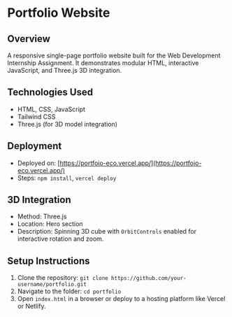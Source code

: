 # Portfolio Website

## Overview
A responsive single-page portfolio website built for the Web Development Internship Assignment. It demonstrates modular HTML, interactive JavaScript, and Three.js 3D integration.

## Technologies Used
- HTML, CSS, JavaScript
- Tailwind CSS
- Three.js (for 3D model integration)

## Deployment
- Deployed on: [https://portfoio-eco.vercel.app/](https://portfoio-eco.vercel.app/)
- Steps: `npm install`, `vercel deploy`

## 3D Integration
- Method: Three.js
- Location: Hero section
- Description: Spinning 3D cube with `OrbitControls` enabled for interactive rotation and zoom.

## Setup Instructions
1. Clone the repository: `git clone https://github.com/your-username/portfolio.git`
2. Navigate to the folder: `cd portfolio`
3. Open `index.html` in a browser or deploy to a hosting platform like Vercel or Netlify.
